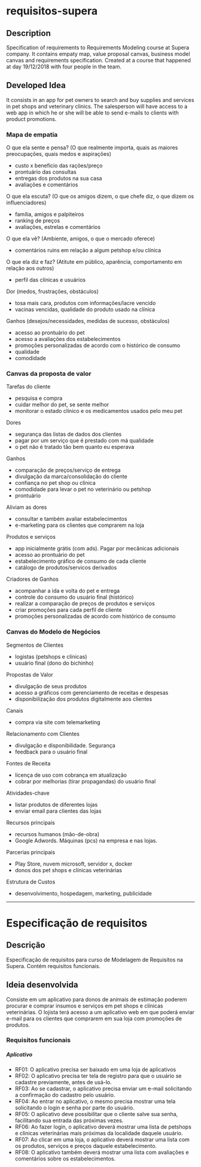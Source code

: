 # requisitos-supera

## Description
Specification of requirements to Requirements Modeling course at Supera company. It contains empaty map, value proposal canvas, business model canvas and requirements specification. Created at a course that happened at day 19/12/2018 with four people in the team.

## Developed Idea
It consists in an app for pet owners to search and buy supplies and services in pet shops and veterinary clinics. The salesperson will have access to a web app in which he or she will be able to send e-mails to clients with product promotions.

### Mapa de empatia
O que ela sente e pensa? (O que realmente importa, quais as maiores preocupações, quais medos e aspirações)
- custo x beneficio das rações/preço
- prontuário das consultas
- entregas dos produtos na sua casa
- avaliações e comentários

O que ela escuta? (O que os amigos dizem, o que chefe diz, o que dizem os influenciadores)
- família, amigos e palpiteiros
- ranking de preços
- avaliações, estrelas e comentários

O que ela vê? (Ambiente, amigos, o que o mercado oferece)
- comentários ruins em relação a algum petshop e/ou clínica

O que ela diz e faz? (Atitute em público, aparência, comportamento em relação aos outros)
- perfil das clínicas e usuários

Dor (medos, frustrações, obstáculos)
- tosa mais cara, produtos com informações/lacre vencido
- vacinas vencidas, qualidade do produto usado na clínica

Ganhos (desejos/necessidades, medidas de sucesso, obstáculos)
- acesso ao prontuário do pet
- acesso a avaliações dos estabelecimentos
- promoções personalizadas de acordo com o histórico de consumo
- qualidade
- comodidade


### Canvas da proposta de valor
Tarefas do cliente
- pesquisa e compra
- cuidar melhor do pet, se sente melhor
- monitorar o estado clínico e os medicamentos usados pelo meu pet

Dores
- segurança das listas de dados dos clientes
- pagar por um serviço que é prestado com má qualidade
- o pet não é tratado tão bem quanto eu esperava

Ganhos
- comparação de preços/serviço de entrega
- divulgação da marca/consolidação do cliente
- confiança no pet shop ou clínica
- comodidade para levar o pet no veterinário ou petshop
- prontuário

Aliviam as dores
- consultar e também avaliar estabelecimentos
- e-marketing para os clientes que comprarem na loja

Produtos e serviços
- app inicialmente grátis (com ads). Pagar por mecânicas adicionais
- acesso ao prontuário do pet
- estabelecimento gráfico de consumo de cada cliente
- catálogo de produtos/servicos derivados

Criadores de Ganhos
- acompanhar a ida e volta do pet e entrega
- controle do consumo do usuário final (histórico)
- realizar a comparação de preços de produtos e serviços
- criar promoções para cada perfil de cliente
- promoções personalizadas de acordo com histórico de consumo


### Canvas do Modelo de Negócios
Segmentos de Clientes
- logistas (petshops e clínicas)
- usuário final (dono do bichinho)

Propostas de Valor
- divulgação de seus produtos
- acesso a gráficos com gerenciamento de receitas e despesas
- disponibilização dos produtos digitalmente aos clientes

Canais
- compra via site com telemarketing

Relacionamento com Clientes
- divulgação e disponibilidade. Segurança
- feedback para o usuário final

Fontes de Receita
- licença de uso com cobrança em atualização
- cobrar por melhorias (tirar propagandas) do usuário final

Atividades-chave
- listar produtos de diferentes lojas
- enviar email para clientes das lojas

Recursos principais
- recursos humanos (mão-de-obra)
- Google Adwords. Máquinas (pcs) na empresa e nas lojas.

Parcerias principais
- Play Store, nuvem microsoft, servidor x, docker
- donos dos pet shops e clínicas veterinárias

Estrutura de Custos
- desenvolvimento, hospedagem, marketing, publicidade

_____________________________________________________________________________________________________________

# Especificação de requisitos

## Descrição
Especificação de requisitos para curso de Modelagem de Requisitos na Supera. Contém requisitos funcionais.

## Ideia desenvolvida
Consiste em um aplicativo para donos de animais de estimação poderem procurar e comprar insumos e serviços em pet shops e clínicas veterinárias. O lojista terá acesso a um aplicativo web em que poderá enviar e-mail para os clientes que comprarem em sua loja com promoções de produtos.

### Requisitos funcionais

##### Aplicativo
- RF01: O aplicativo precisa ser baixado em uma loja de aplicativos
- RF02: O aplicativo precisa ter tela de registro para que o usuário se cadastre previamente, antes de usá-lo.
- RF03: Ao se cadastrar, o aplicativo precisa enviar um e-mail solicitando a confirmação do cadastro pelo usuário.
- RF04: Ao entrar no aplicativo, o mesmo precisa mostrar uma tela solicitando o login e senha por parte do usuário.
- RF05: O aplicativo deve possibilitar que o cliente salve sua senha, facilitando sua entrada das próximas vezes.
- RF06: Ao fazer login, o aplicativo deverá mostrar uma lista de petshops e clínicas veterinárias mais próximas da localidade daquele usuário.
- RF07: Ao clicar em uma loja, o aplicativo deverá mostrar uma lista com os produtos, serviços e preços daquele estabelecimento.
- RF08: O aplicativo também deverá mostrar uma lista com avaliações e comentários sobre os estabelecimentos.
